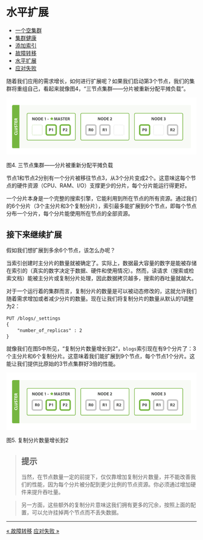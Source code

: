 
水平扩展
==============

* [一个空集群](an-empty-cluster.md)
* [集群健康](cluster-helth.md)
* [添加索引](add-an-index.md)
* [故障转移](add-failover.md)
* [水平扩展](scale-horizontally.md)
* [应对失败](coping-with-failure)

随着我们应用的需求增长，如何进行扩展呢？如果我们启动第3个节点，我们的集群将重组自己，看起来就像图4，“三节点集群——分片被重新分配平摊负载”。

![三节点集群](elas_0204.png)

图4. 三节点集群——分片被重新分配平摊负载

节点1和节点2分别有一个分片被移往节点3，从3个分片变成2个。这意味这每个节点的硬件资源（CPU、RAM、I/O）支撑更少的分片，每个分片能运行得更好。

一个分片本身是一个完整的搜索引擎，它能利用到所在节点的所有资源。通过我们的6个分片（3个主分片和3个复制分片），索引最多能扩展到6个节点，即每个节点分布一个分片，每个分片能使用所在节点的全部资源。

接下来继续扩展
------------

假如我们想扩展到多余6个节点，该怎么办呢？

当索引创建时主分片的数量就被确定了。实际上，数据最大容量的数字是能被存储在索引的（真实的数字决定于数据、硬件和使用情况）。然而，读请求（搜索或检索文档）能被主分片或复制分片处理，因此数据拷贝越多，搜索的吞吐量就越大。

对于一个运行着的集群而言，复制分片的数量是可以被动态修改的，这就允许我们随着需求增加或者减少分片的数量。现在让我们将复制分片的数量从默认的1调整为2：

```shell
PUT /blogs/_settings
{
    "number_of_replicas" : 2
}
```

就像我们在图5中所见，“复制分片数量增长到2”，`blogs`索引现在有9个分片了：3个主分片和6个复制分片。这意味着我们能扩展到9个节点，每个节点1个分片。这能让我们提供比原始的3节点集群好3倍的性能。

![2个复制分片的3节点集群](elas_0205.png)

图5. 复制分片数量增长到2


> 提示
> --------------
> 当然，在节点数量一定的前提下，仅仅靠增加复制分片数量，并不能改善我们的性能，因为每个分片被分配到更少比例的节点资源。你必须通过增加硬件来提升吞吐量。

> 另一方面，这些额外的复制分片意味这我们拥有更多的冗余，按照上面的配置，可以允许挂掉两个节点而不丢失数据。


---------------------------


[« 故障转移](add-failover.md)    [应对失败 »](coping-with-failure)
